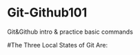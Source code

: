 # Git-Github101
Git&amp;Github intro &amp; practice basic commands

#The Three Local States of Git Are:
